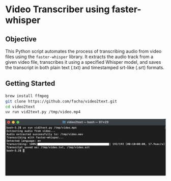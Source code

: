 # Video Transcriber using faster-whisper

## Objective

This Python script automates the process of transcribing audio from video files using the `faster-whisper` library. It extracts the audio track from a given video file, transcribes it using a specified Whisper model, and saves the transcript in both plain text (.txt) and timestamped srt-like (.srt) formats.

## Getting Started

```bash
brew install ffmpeg
git clone https://github.com/facha/video2text.git
cd video2text 
uv run vid2text.py /tmp/video.mp4
```

![Sample Output](example.png "sample output")
